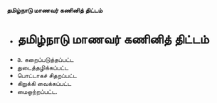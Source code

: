 **தமிழ்நாடு மாணவர் கணினித் திட்டம்**
- # தமிழ்நாடு மாணவர் கணினித் திட்டம்
- a. கறைப்படுத்தப்பட்ட
- துடைத்தழிக்கப்பட்ட
- பொட்டாகச் சிதறப்பட்ட
- கிறுக்கி வைக்கப்பட்ட
- மைஒற்றப்பட்ட.

